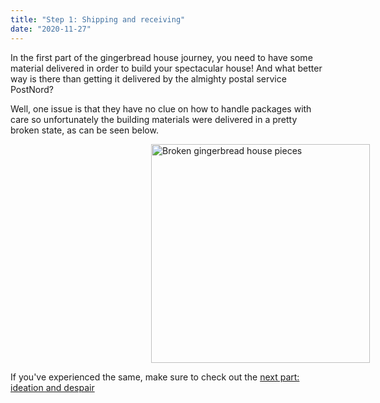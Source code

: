 ```yaml
---
title: "Step 1: Shipping and receiving"
date: "2020-11-27"
---
```


In the first part of the gingerbread house journey, you need to have some material delivered in order to build your spectacular house! And what better way is there than getting it delivered by the almighty postal service PostNord?

Well, one issue is that they have no clue on how to handle packages with care so unfortunately the building materials were delivered in a pretty broken state, as can be seen below.

<img src="https://herrochfru.enzell.se/wp-content/uploads/2020/12/IMG_0540.jpeg" alt="Broken gingerbread house pieces" width="350px" style="margin-left: 225px;">

If you've experienced the same, make sure to check out the <a href="/ideation-and-despair">next part: ideation and despair</a>